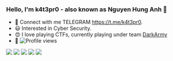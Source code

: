 ### Hello, I'm k4t3pr0 - also known as Nguyen Hung Anh 👋 
- 📝 Connect with me TELEGRAM  https://t.me/k4t3pr0.
- 😃 Interested in Cyber Security.
- 😍 I love playing CTFs, currently playing under team [DarkArmy](https://github.com/DarkArmy-ctf)
- 👀 ![Profile views](https://visitor-badge.laobi.icu/badge?page_id=k4t3pr0.k4t3pr0)

![](http://github-profile-summary-cards.vercel.app/api/cards/profile-details?username=k4t3pr0&theme=default)
![](http://github-profile-summary-cards.vercel.app/api/cards/repos-per-language?username=k4t3pr0&theme=default)
![](http://github-profile-summary-cards.vercel.app/api/cards/most-commit-language?username=k4t3pr0&theme=default)
![](http://github-profile-summary-cards.vercel.app/api/cards/stats?username=k4t3pr0&theme=default)
![](http://github-profile-summary-cards.vercel.app/api/cards/productive-time?username=k4t3pr0&theme=default&utcOffset=8)

